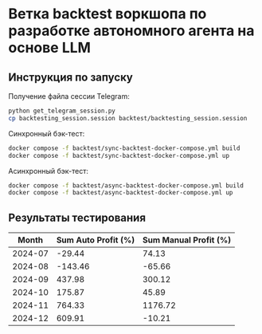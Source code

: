 # Ветка backtest воркшопа по разработке автономного агента на основе LLM

## Инструкция по запуску

Получение файла сессии Telegram:
```bash
python get_telegram_session.py
cp backtesting_session.session backtest/backtesting_session.session
```

Синхронный бэк-тест:
```bash
docker compose -f backtest/sync-backtest-docker-compose.yml build
docker compose -f backtest/sync-backtest-docker-compose.yml up
```

Асинхронный бэк-тест:
```bash
docker compose -f backtest/async-backtest-docker-compose.yml build
docker compose -f backtest/async-backtest-docker-compose.yml up
```

## Результаты тестирования

| Month   | Sum Auto Profit (%)   | Sum Manual Profit (%)     |
|---------|-----------------------|---------------------------|
| 2024-07 | -29.44                | 74.13                     |
| 2024-08 | -143.46               | -65.66                    |
| 2024-09 | 437.98                | 300.12                    |
| 2024-10 | 175.87                | 45.89                     |
| 2024-11 | 764.33                | 1176.72                   |
| 2024-12 | 609.91                | -10.21                    |
